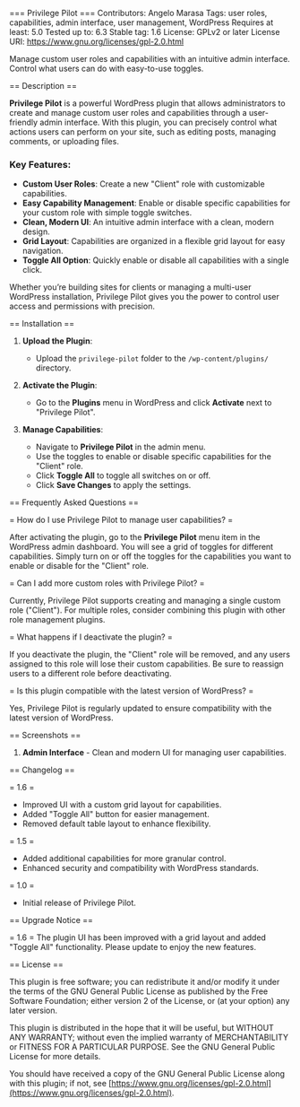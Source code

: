 === Privilege Pilot ===
Contributors: Angelo Marasa
Tags: user roles, capabilities, admin interface, user management, WordPress
Requires at least: 5.0
Tested up to: 6.3
Stable tag: 1.6
License: GPLv2 or later
License URI: https://www.gnu.org/licenses/gpl-2.0.html

Manage custom user roles and capabilities with an intuitive admin interface. Control what users can do with easy-to-use toggles.

== Description ==

**Privilege Pilot** is a powerful WordPress plugin that allows administrators to create and manage custom user roles and capabilities through a user-friendly admin interface. With this plugin, you can precisely control what actions users can perform on your site, such as editing posts, managing comments, or uploading files.

### Key Features:

-   **Custom User Roles**: Create a new "Client" role with customizable capabilities.
-   **Easy Capability Management**: Enable or disable specific capabilities for your custom role with simple toggle switches.
-   **Clean, Modern UI**: An intuitive admin interface with a clean, modern design.
-   **Grid Layout**: Capabilities are organized in a flexible grid layout for easy navigation.
-   **Toggle All Option**: Quickly enable or disable all capabilities with a single click.

Whether you’re building sites for clients or managing a multi-user WordPress installation, Privilege Pilot gives you the power to control user access and permissions with precision.

== Installation ==

1. **Upload the Plugin**:

    - Upload the `privilege-pilot` folder to the `/wp-content/plugins/` directory.

2. **Activate the Plugin**:

    - Go to the **Plugins** menu in WordPress and click **Activate** next to "Privilege Pilot".

3. **Manage Capabilities**:
    - Navigate to **Privilege Pilot** in the admin menu.
    - Use the toggles to enable or disable specific capabilities for the "Client" role.
    - Click **Toggle All** to toggle all switches on or off.
    - Click **Save Changes** to apply the settings.

== Frequently Asked Questions ==

= How do I use Privilege Pilot to manage user capabilities? =

After activating the plugin, go to the **Privilege Pilot** menu item in the WordPress admin dashboard. You will see a grid of toggles for different capabilities. Simply turn on or off the toggles for the capabilities you want to enable or disable for the "Client" role.

= Can I add more custom roles with Privilege Pilot? =

Currently, Privilege Pilot supports creating and managing a single custom role ("Client"). For multiple roles, consider combining this plugin with other role management plugins.

= What happens if I deactivate the plugin? =

If you deactivate the plugin, the "Client" role will be removed, and any users assigned to this role will lose their custom capabilities. Be sure to reassign users to a different role before deactivating.

= Is this plugin compatible with the latest version of WordPress? =

Yes, Privilege Pilot is regularly updated to ensure compatibility with the latest version of WordPress.

== Screenshots ==

1. **Admin Interface** - Clean and modern UI for managing user capabilities.

== Changelog ==

= 1.6 =

-   Improved UI with a custom grid layout for capabilities.
-   Added "Toggle All" button for easier management.
-   Removed default table layout to enhance flexibility.

= 1.5 =

-   Added additional capabilities for more granular control.
-   Enhanced security and compatibility with WordPress standards.

= 1.0 =

-   Initial release of Privilege Pilot.

== Upgrade Notice ==

= 1.6 =
The plugin UI has been improved with a grid layout and added "Toggle All" functionality. Please update to enjoy the new features.

== License ==

This plugin is free software; you can redistribute it and/or modify it under the terms of the GNU General Public License as published by the Free Software Foundation; either version 2 of the License, or (at your option) any later version.

This plugin is distributed in the hope that it will be useful, but WITHOUT ANY WARRANTY; without even the implied warranty of MERCHANTABILITY or FITNESS FOR A PARTICULAR PURPOSE. See the GNU General Public License for more details.

You should have received a copy of the GNU General Public License along with this plugin; if not, see [https://www.gnu.org/licenses/gpl-2.0.html](https://www.gnu.org/licenses/gpl-2.0.html).
